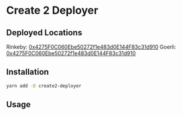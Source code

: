 # Create 2 Deployer

## Deployed Locations

Rinkeby: [0x4275F0C060Ebe50272f1e483d0E144F83c31d910](https://rinkeby.etherscan.io/address/0x45A1A1a7d02436e0D83a15E177a551F4e8B3a33c)
Goerli: [0x4275F0C060Ebe50272f1e483d0E144F83c31d910](https://goerli.etherscan.io/address/0x45A1A1a7d02436e0D83a15E177a551F4e8B3a33c)

## Installation

```bash
yarn add -D create2-deployer
```

## Usage
